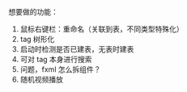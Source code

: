 想要做的功能：
1. 鼠标右键栏：重命名（关联到表，不同类型特殊化）
2. tag 树形化
3. 启动时检测是否已建表，无表时建表
4. 可对 tag 本身进行搜索
5. 问题，fxml 怎么拆组件？
6. 随机视频播放

